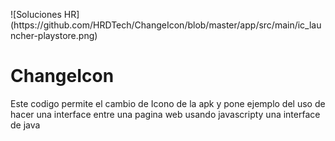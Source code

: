 <p aling="center">![Soluciones HR](https://github.com/HRDTech/ChangeIcon/blob/master/app/src/main/ic_launcher-playstore.png)</p>


# ChangeIcon
Este codigo permite el cambio de Icono de la apk y pone ejemplo del uso de hacer una interface entre una pagina web usando javascripty una interface de java

